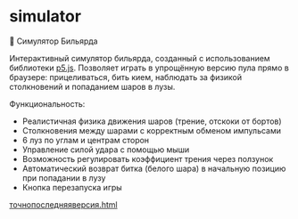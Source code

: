 # simulator
🎱 Симулятор Бильярда

Интерактивный симулятор бильярда, созданный с использованием библиотеки [p5.js](https://p5js.org/). Позволяет играть в упрощённую версию пула прямо в браузере: прицеливаться, бить кием, наблюдать за физикой столкновений и попаданием шаров в лузы.

Функциональность:
- Реалистичная физика движения шаров (трение, отскоки от бортов)
- Столкновения между шарами с корректным обменом импульсами
- 6 луз по углам и центрам сторон
- Управление силой удара с помощью мыши
- Возможность регулировать коэффициент трения через ползунок
- Автоматический возврат битка (белого шара) в начальную позицию при попадании в лузу
- Кнопка перезапуска игры

[точнопоследняяверсия.html](https://github.com/user-attachments/files/22989876/default.html)


